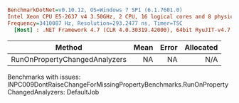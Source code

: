 ``` ini

BenchmarkDotNet=v0.10.12, OS=Windows 7 SP1 (6.1.7601.0)
Intel Xeon CPU E5-2637 v4 3.50GHz, 2 CPU, 16 logical cores and 8 physical cores
Frequency=3410087 Hz, Resolution=293.2477 ns, Timer=TSC
  [Host] : .NET Framework 4.7 (CLR 4.0.30319.42000), 64bit RyuJIT-v4.7.2558.0


```
|                        Method | Mean | Error | Allocated |
|------------------------------ |-----:|------:|----------:|
| RunOnPropertyChangedAnalyzers |   NA |    NA |       N/A |

Benchmarks with issues:
  INPC009DontRaiseChangeForMissingPropertyBenchmarks.RunOnPropertyChangedAnalyzers: DefaultJob
